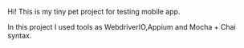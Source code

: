 Hi!
This is my tiny pet project for testing mobile app.

In this project I used tools as WebdriverIO,Appium and Mocha + Chai syntax.
